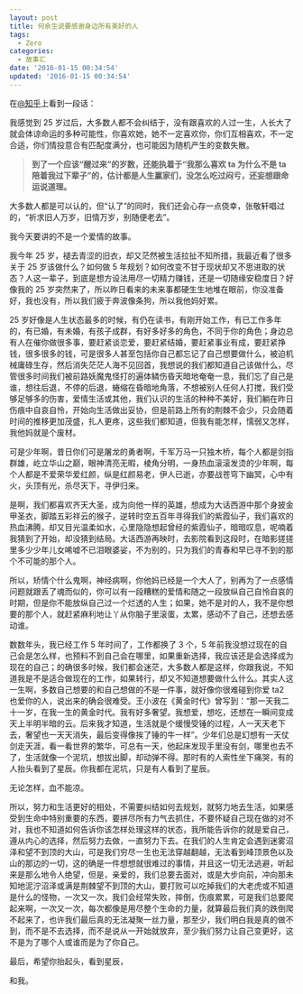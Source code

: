 ```yaml
---
layout: post
title: 何余生说要感谢身边所有美好的人
tags:
  - Zero
categories: 
  - 故事汇
date: '2016-01-15 00:34:54'
updated: '2016-01-15 00:34:54'
---
```



在[@知乎](https://www.zhihu.com/question/59607102/answer/168598394)上看到一段话：

我感觉到 25 岁过后，大多数人都不会纠结于，没有跟喜欢的人过一生，人长大了就会体谅命运的多种可能性，你喜欢她，她不一定喜欢你，你们互相喜欢，不一定合适，你们情投意合有匹配度满分，也可能因为随机产生的变数失散。

> **到了一个应该“醒过来”的岁数，还能执着于“我那么喜欢 ta 为什么不是 ta 陪着我过下辈子”的，估计都是人生赢家们，没怎么吃过闷亏，还妄想跟命运说道理。**

大多数人都是可以认的，但“认了”的同时，我们还会心存一点侥幸，张敬轩唱过的，“祈求旧人万岁，旧情万岁，别随便老去”。

我今天要讲的不是一个爱情的故事。

我今年 25 岁，褪去青涩的旧衣，却又茫然被生活拉扯不知所措，我最近看了很多关于 25 岁该做什么？如何做 5 年规划？如何改变不甘于现状却又不思进取的状态？人这一辈子，到底是想方设法用尽一切精力赚钱，还是一切随缘安稳度日？好像我的 25 岁突然来了，所以昨日看来的未来事都硬生生地堆在眼前，你没准备好，我也没有，所以我们疲于奔波像条狗，所以我他妈好累。

25 岁好像是人生状态最多的时候，有仍在读书，有刚开始工作，有已工作多年的，有已婚，有未婚，有孩子成群，有好多好多的角色，不同于你的角色；身边总有人在催你做很多事，要赶紧谈恋爱，要赶紧结婚，要赶紧事业有成，要赶紧挣钱，很多很多的钱，可是很多人甚至包括你自己都忘记了自己想要做什么，被迫机械庸碌生存，然后消失茫茫人海不见回首，我想说的我们都知道自己该做什么，尽管很多时间我们被前路妖魔鬼怪打的遍体鳞伤昏天暗地奄奄一息，我们忘了自己是谁，想往后退，不停的后退，蜷缩在昏暗地角落，不想被别人任何人打搅，我们受够足够多的伤害，爱情生活或其他，我们认识的生活的种种不美好，我们躺在昨日伤痕中自哀自怜，开始向生活做出妥协，但是前路上所有的荆棘不会少，只会随着时间的推移更加茂盛，扎人更疼，这些我们都知道，但我有能怎样，懦弱又怎样，我他妈就是个废材。

可是少年啊，昔日你们可是屠龙的勇者啊，千军万马一只独木桥，每个人都是剑指群雄，屹立华山之巅，眼神清亮无暇，棱角分明，一身热血滚滚发烫的少年啊，每个人都是不爱荣华爱红颜，纵是红颜易老，伊人已逝，亦要战苍穹下幽冥，心中有火，头顶有光，杀尽天下，寻伊归来。

是啊，我们都喜欢齐天大圣，成为向他一样的英雄，想成为大话西游中那个身披金甲圣衣，脚踏五彩祥云的猴子，逆转时空五百年寻得我们的紫霞仙子，我们喜欢的热血沸腾，却又目光温柔如水，心里隐隐想起曾经的紫霞仙子，暗暗叹息，呢喃着我猜到了开始，却没猜到结局。大话西游再映时，去影院看到这段时，在暗影搓搓里多少少年儿女唏嘘不已泪眼婆娑，不为别的，只为我们的青春和早已寻不到的那个不可能的那个人。

所以，矫情个什么鬼啊，神经病啊，你他妈已经是一个大人了，别再为了一点感情问题就跟丢了魂而似的，你可以有一段糟糕的爱情和随之一段放纵自己自怜自哀的时期，但是你不能放纵自己过一个烂透的人生；如果，她不是对的人，我不是你想要的那个人，就赶紧麻利地让丫从你脑子里滚蛋，太累，感动不了自己，还想去感动谁。

数数年头，我已经工作 5 年时间了，工作都换了 3 个，5 年前我没想过现在的自己会是怎么样，也预料不到自己会在哪里，如果重新选择，我应该还是会选择成为现在的自己；的确很多时候，我们都会迷茫，大多数人都是这样，你跟我说，不知道我是不是适合做现在的工作，如果转行，却又不知道想要做什么什么。其实人这一生啊，多数自己想要的和自己想做的不是一件事，就好像你很难碰到你爱 ta2 也爱你的人，说出来的确会很难受。王小波在《黄金时代》曾写到：“那一天我二十一岁，在我一生的黄金时代。我有好多奢望。我想爱，想吃，还想在一瞬间变成天上半明半暗的云。后来我才知道，生活就是个缓慢受锤的过程，人一天天老下去，奢望也一天天消失，最后变得像挨了锤的牛一样”。少年们总是幻想有一天仗剑走天涯，看一看世界的繁华，可总有一天，他起床发现手里没有剑，哪里也去不了，生活就像一个泥坑，想拔出脚，却动弹不得。那时有的人索性坐下痛哭，有的人抬头看到了星辰。你我都在泥坑，只是有人看到了星辰。

无论怎样，血不能凉。

所以，努力和生活更好的相处，不需要纠结如何去规划，就努力地去生活，如果感受到生命中特别重要的东西，要拼尽所有力气去抓住，不要怀疑自己现在做的对不对，我也不知道如何告诉你该怎样处理这样的状态，我所能告诉你的就是爱自己，遵从内心的选择，然后努力去做，一直努力下去。在我们的人生肯定会遇到迷雾沼泽和望不到顶的大山，可是我们穷尽一生也无法穿越翻越，无法看到峰顶景色以及山的那边的一切，这的确是一件想想就很难过的事情，并且这一切无法逃避，听起来是那么地令人绝望，但是，亲爱的，我们总要去面对，或是大步向前，冲向那未知地泥泞沼泽或满是荆棘望不到顶的大山，要打败可以吃掉我们的大老虎或不知道是什么的怪物，一次又一次，我们会经常失败，摔倒，伤痕累累，可是我们总要爬起来啊，一次又一次，每次都像是用尽整个生命的力量，就算最后我们真的跌倒爬不起来了，也许我们最后真的无法凝聚一丝力量，那至少，我们明白我是真的做不到，而不是不去选择，而不是说从一开始就放弃，至少我们努力让自己变更好，这不是为了哪个人或谁而是为了你自己。

最后，希望你抬起头，看到星辰，

和我。
